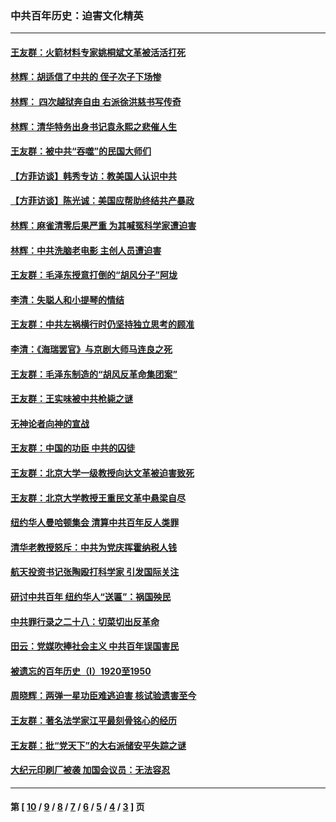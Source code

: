 ### 中共百年历史：迫害文化精英
---
#### [王友群：火箭材料专家姚桐斌文革被活活打死](../../pages/nf1176111/n14048805.md?08070430) 
#### [林辉：胡适信了中共的 侄子次子下场惨](../../pages/nf1176111/n14019760.md?08070430) 
#### [林辉： 四次越狱奔自由 右派徐洪慈书写传奇](../../pages/nf1176111/n14010438.md?08070430) 
#### [林辉：清华特务出身书记袁永熙之悲催人生](../../pages/nf1176111/n13997413.md?08070430) 
#### [王友群：被中共“吞噬”的民国大师们](../../pages/nf1176111/n13942620.md?08070430) 
#### [【方菲访谈】韩秀专访：教美国人认识中共](../../pages/nf1176111/n13821310.md?08070430) 
#### [【方菲访谈】陈光诚：美国应帮助终结共产暴政](../../pages/nf1176111/n13759521.md?08070430) 
#### [林辉：麻雀清零后果严重 为其喊冤科学家遭迫害](../../pages/nf1176111/n13746900.md?08070430) 
#### [林辉：中共洗脑老电影 主创人员遭迫害](../../pages/nf1176111/n13699437.md?08070430) 
#### [王友群：毛泽东授意打倒的“胡风分子”阿垅](../../pages/nf1176111/n13592541.md?08070430) 
#### [李清：失聪人和小提琴的情结](../../pages/nf1176111/n13459280.md?08070430) 
#### [王友群：中共左祸横行时仍坚持独立思考的顾准](../../pages/nf1176111/n13444722.md?08070430) 
#### [李清：《海瑞罢官》与京剧大师马连良之死](../../pages/nf1176111/n13412316.md?08070430) 
#### [王友群：毛泽东制造的“胡风反革命集团案”](../../pages/nf1176111/n13324909.md?08070430) 
#### [王友群：王实味被中共枪毙之谜](../../pages/nf1176111/n13307502.md?08070430) 
#### [无神论者向神的宣战](../../pages/nf1176111/n13281535.md?08070430) 
#### [王友群：中国的功臣 中共的囚徒](../../pages/nf1176111/n13291790.md?08070430) 
#### [王友群：北京大学一级教授向达文革被迫害致死](../../pages/nf1176111/n13150966.md?08070430) 
#### [王友群：北京大学教授王重民文革中悬梁自尽](../../pages/nf1176111/n13084645.md?08070430) 
#### [纽约华人曼哈顿集会 清算中共百年反人类罪](../../pages/nf1176111/n13084157.md?08070430) 
#### [清华老教授怒斥：中共为党庆挥霍纳税人钱](../../pages/nf1176111/n13071430.md?08070430) 
#### [航天投资书记张陶殴打科学家 引发国际关注](../../pages/nf1176111/n13069132.md?08070430) 
#### [研讨中共百年 纽约华人“送匾”：祸国殃民](../../pages/nf1176111/n13057367.md?08070430) 
#### [中共罪行录之二十八：切菜切出反革命](../../pages/nf1176111/n13030600.md?08070430) 
#### [田云：党媒吹捧社会主义 中共百年误国害民](../../pages/nf1176111/n13006682.md?08070430) 
#### [被遗忘的百年历史（I）1920至1950](../../pages/nf1176111/n12986411.md?08070430) 
#### [周晓辉：两弹一星功臣难逃迫害 核试验遗害至今](../../pages/nf1176111/n12974997.md?08070430) 
#### [王友群：著名法学家江平最刻骨铭心的经历](../../pages/nf1176111/n12970787.md?08070430) 
#### [王友群：批“党天下”的大右派储安平失踪之谜](../../pages/nf1176111/n12954229.md?08070430) 
#### [大纪元印刷厂被袭 加国会议员：无法容忍](../../pages/nf1176111/n12883028.md?08070430) 

---
#### 第 [ [10](./10.md?08070430) / [9](./9.md?08070430) / [8](./8.md?08070430) / [7](./7.md?08070430) / [6](./6.md?08070430) / [5](./5.md?08070430) / [4](./4.md?08070430) / [3](./3.md?08070430) ] 页
